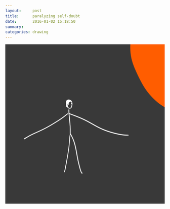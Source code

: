 ```yaml
---
layout:     post
title:      paralyzing self-doubt
date:       2016-01-02 15:18:50
summary:    
categories: drawing
---
```

![paralyzing self-doubt](/images/blog/paralyzing-self-doubt.png "DON'T")
